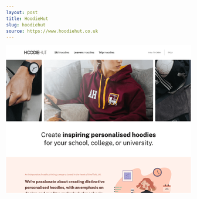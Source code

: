 ```yaml
---
layout: post
title: HoodieHut
slug: hoodiehut
source: https://www.hoodiehut.co.uk
---
```


<img src="/screenshots/hoodiehut.png" alt="Landing page for hoodiehut.co.uk">
